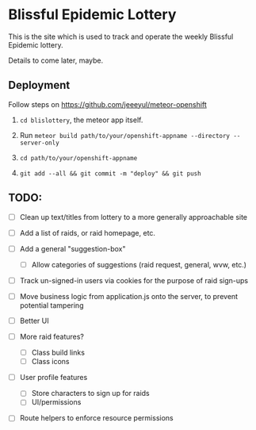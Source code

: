 Blissful Epidemic Lottery
=======

This is the site which is used to track and operate the weekly Blissful Epidemic lottery.

Details to come later, maybe.

## Deployment

Follow steps on https://github.com/jeeeyul/meteor-openshift

1. `cd blislottery`, the meteor app itself.

2. Run `meteor build path/to/your/openshift-appname --directory --server-only`

3. `cd path/to/your/openshift-appname`

4. `git add --all && git commit -m "deploy" && git push`

## TODO:

- [ ] Clean up text/titles from lottery to a more generally approachable site
- [ ] Add a list of raids, or raid homepage, etc.
- [ ] Add a general "suggestion-box"
  - [ ] Allow categories of suggestions (raid request, general, wvw, etc.)
- [ ] Track un-signed-in users via cookies for the purpose of raid sign-ups
- [ ] Move business logic from application.js onto the server, to prevent potential tampering
- [ ] Better UI
- [ ] More raid features?
  - [ ] Class build links
  - [ ] Class icons
- [ ] User profile features
  - [ ] Store characters to sign up for raids
  - [ ] UI/permissions
- [ ] Route helpers to enforce resource permissions

